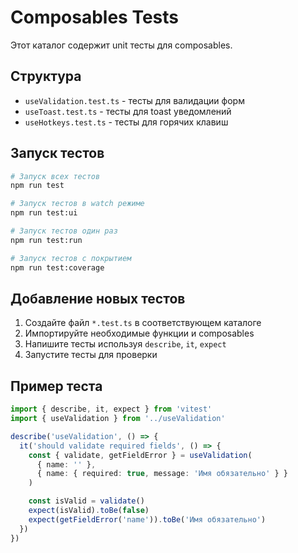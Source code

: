 # Composables Tests

Этот каталог содержит unit тесты для composables.

## Структура

- `useValidation.test.ts` - тесты для валидации форм
- `useToast.test.ts` - тесты для toast уведомлений
- `useHotkeys.test.ts` - тесты для горячих клавиш

## Запуск тестов

```bash
# Запуск всех тестов
npm run test

# Запуск тестов в watch режиме
npm run test:ui

# Запуск тестов один раз
npm run test:run

# Запуск тестов с покрытием
npm run test:coverage
```

## Добавление новых тестов

1. Создайте файл `*.test.ts` в соответствующем каталоге
2. Импортируйте необходимые функции и composables
3. Напишите тесты используя `describe`, `it`, `expect`
4. Запустите тесты для проверки

## Пример теста

```typescript
import { describe, it, expect } from 'vitest'
import { useValidation } from '../useValidation'

describe('useValidation', () => {
  it('should validate required fields', () => {
    const { validate, getFieldError } = useValidation(
      { name: '' },
      { name: { required: true, message: 'Имя обязательно' } }
    )

    const isValid = validate()
    expect(isValid).toBe(false)
    expect(getFieldError('name')).toBe('Имя обязательно')
  })
})
```
